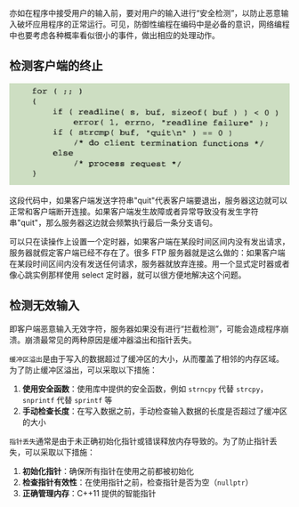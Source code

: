 亦如在程序中接受用户的输入前，要对用户的输入进行“安全检测”，以防止恶意输入破坏应用程序的正常运行。可见，防御性编程在编码中是必备的意识，网络编程中也要考虑各种概率看似很小的事件，做出相应的处理动作。

## 检测客户端的终止

![检测客户端的终止](./images/检测客户端的终止.png)

这段代码中，如果客户端发送字符串"quit"代表客户端要退出，服务器这边就可以正常和客户端断开连接。如果客户端发生故障或者异常导致没有发生字符串"quit"，那么服务器这边就会频繁执行最后一条分支语句。

可以只在读操作上设置一个定时器，如果客户端在某段时间区间内没有发出请求，服务器就假定客户端已经不存在了。很多 FTP 服务器就是这么做的：如果客户端在某段时间区间内没有发送任何请求，服务器就放弃连接。用一个显式定时器或者像心跳实例那样使用 select 定时器，就可以很方便地解决这个问题。

## 检测无效输入

即客户端恶意输入无效字符，服务器如果没有进行“拦截检测”，可能会造成程序崩溃。崩溃最常见的两种原因是缓冲器溢出和指针丢失。

`缓冲区溢出`是由于写入的数据超过了缓冲区的大小，从而覆盖了相邻的内存区域。为了防止缓冲区溢出，可以采取以下措施：

1. **使用安全函数**：使用库中提供的安全函数，例如 `strncpy` 代替 `strcpy`，`snprintf` 代替 `sprintf` 等
2. **手动检查长度**：在写入数据之前，手动检查输入数据的长度是否超过了缓冲区的大小

`指针丢失`通常是由于未正确初始化指针或错误释放内存导致的。为了防止指针丢失，可以采取以下措施：

1. **初始化指针**：确保所有指针在使用之前都被初始化
2. **检查指针有效性**：在使用指针之前，检查指针是否为空（`nullptr`）
3. **正确管理内存**：C++11 提供的智能指针